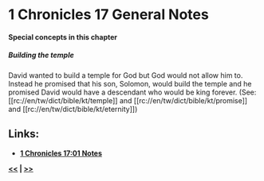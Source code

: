 # 1 Chronicles 17 General Notes #

#### Special concepts in this chapter ####

##### Building the temple #####
David wanted to build a temple for God but God would not allow him to. Instead he promised that his son, Solomon, would build the temple and he promised David would have a descendant who would be king forever. (See: [[rc://en/tw/dict/bible/kt/temple]] and [[rc://en/tw/dict/bible/kt/promise]] and [[rc://en/tw/dict/bible/kt/eternity]])

## Links: ##

* __[1 Chronicles 17:01 Notes](./01.md)__

__[<<](../16/intro.md) | [>>](../18/intro.md)__
